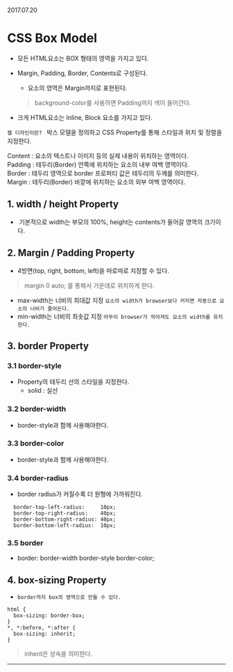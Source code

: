 2017.07.20

# CSS Box Model
- 모든 HTML요소는 BOX 형태의 영역을 가지고 있다.
- Margin, Padding, Border, Contents로 구성된다.
  - 요소의 영역은 Margin까지로 표현된다.

  > background-color를 사용하면 Padding까지 색이 들어간다.
- 크게 HTML요소는 Inline, Block 요소를 가지고 있다.

`웹 디자인이란? `  박스 모델을 정의하고 CSS Property를 통해 스타일과 위치 및 정렬을 지정한다.

Content :	요소의 텍스트나 이미지 등의 실제 내용이 위치하는 영역이다.  
Padding	: 테두리(Border) 안쪽에 위치하는 요소의 내부 여백 영역이다.  
Border :	테두리 영역으로 border 프로퍼티 값은 테두리의 두께를 의미한다.  
Margin :	테두리(Border) 바깥에 위치하는 요소의 외부 여백 영역이다.


## 1. width / height Property
-  기본적으로 width는 부모의 100%, height는 contents가 들어갈 영역의 크기이다.

## 2. Margin / Padding Property
- 4방면(top, right, bottom, left)을 따로따로 지정할 수 있다.

> margin 0 auto; 를 통해서 가운데로 위치하게 한다.
- max-width는 너비의 최대값 지정 `요소의 width가 browser보다 커지면 자동으로 요소의 너비가 줄어든다.`
- min-width는 너비의 최솟값 지정 `아무리 browser가 작아져도 요소의 width를 유지한다.`

## 3. border Property

### 3.1 border-style
- Property의 테두리 선의 스타일을 지정한다.
    - solid : 실선

### 3.2 border-width
- border-style과 함께 사용해야한다.

### 3.3 border-color
- border-style과 함께 사용해야한다.

### 3.4 border-radius
- border radius가 커질수록 더 원형에 가까워진다.
```
  border-top-left-radius:     10px;
  border-top-right-radius:    40px;
  border-bottom-right-radius: 40px;
  border-bottom-left-radius:  10px;
```
### 3.5 border
- border: border-width border-style border-color; 

## 4. box-sizing Property
- `border까지 box의 영역으로 만들 수 있다.` 
```
html {
  box-sizing: border-box;
}
*, *:before, *:after {
  box-sizing: inherit;
}
```
> inherit은 상속을 의미한다.

---
